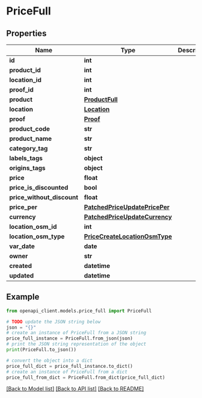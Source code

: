 # PriceFull


## Properties

Name | Type | Description | Notes
------------ | ------------- | ------------- | -------------
**id** | **int** |  | [readonly] 
**product_id** | **int** |  | 
**location_id** | **int** |  | 
**proof_id** | **int** |  | 
**product** | [**ProductFull**](ProductFull.md) |  | 
**location** | [**Location**](Location.md) |  | 
**proof** | [**Proof**](Proof.md) |  | 
**product_code** | **str** |  | [optional] 
**product_name** | **str** |  | [optional] 
**category_tag** | **str** |  | [optional] 
**labels_tags** | **object** |  | [optional] 
**origins_tags** | **object** |  | [optional] 
**price** | **float** |  | [optional] 
**price_is_discounted** | **bool** |  | [optional] 
**price_without_discount** | **float** |  | [optional] 
**price_per** | [**PatchedPriceUpdatePricePer**](PatchedPriceUpdatePricePer.md) |  | [optional] 
**currency** | [**PatchedPriceUpdateCurrency**](PatchedPriceUpdateCurrency.md) |  | [optional] 
**location_osm_id** | **int** |  | [optional] 
**location_osm_type** | [**PriceCreateLocationOsmType**](PriceCreateLocationOsmType.md) |  | [optional] 
**var_date** | **date** |  | [optional] 
**owner** | **str** |  | [optional] 
**created** | **datetime** |  | [optional] 
**updated** | **datetime** |  | [readonly] 

## Example

```python
from openapi_client.models.price_full import PriceFull

# TODO update the JSON string below
json = "{}"
# create an instance of PriceFull from a JSON string
price_full_instance = PriceFull.from_json(json)
# print the JSON string representation of the object
print(PriceFull.to_json())

# convert the object into a dict
price_full_dict = price_full_instance.to_dict()
# create an instance of PriceFull from a dict
price_full_from_dict = PriceFull.from_dict(price_full_dict)
```
[[Back to Model list]](../README.md#documentation-for-models) [[Back to API list]](../README.md#documentation-for-api-endpoints) [[Back to README]](../README.md)


